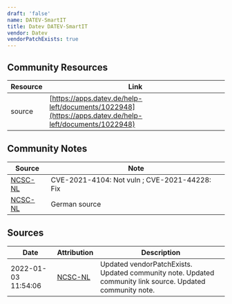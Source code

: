 ```yaml
---
draft: 'false'
name: DATEV-SmartIT
title: Datev DATEV-SmartIT
vendor: Datev
vendorPatchExists: true
---
```



## Community Resources
| Resource | Link |
| --- | --- |
| source | [https://apps.datev.de/help-left/documents/1022948](https://apps.datev.de/help-left/documents/1022948) |

## Community Notes
| Source | Note |
| --- | --- |
| [NCSC-NL](https://github.com/NCSC-NL/log4shell/blob/main/software/README.md) | CVE-2021-4104: Not vuln ; CVE-2021-44228: Fix </ul> |
| [NCSC-NL](https://github.com/NCSC-NL/log4shell/blob/main/software/README.md) | German source |

## Sources
| Date | Attribution | Description |
| --- | --- | --- |
| 2022-01-03 11:54:06 | [NCSC-NL](https://github.com/NCSC-NL/log4shell/blob/main/software/README.md) | Updated vendorPatchExists. Updated community note. Updated community link source. Updated community note.  |
